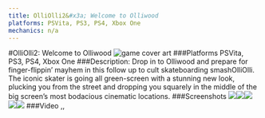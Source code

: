 ```yaml
---
title: OlliOlli2&#x3a; Welcome to Olliwood
platforms: PSVita, PS3, PS4, Xbox One
mechanics: n/a
---
```

#OlliOlli2: Welcome to Olliwood
![game cover art](//images.igdb.com/igdb/image/upload/t_cover_big/hk2teln855cw5bgjwcpz.jpg "Logo Title Text 1")
###Platforms
PSVita, PS3, PS4, Xbox One
###Description:
Drop in to Olliwood and prepare for finger-flippin’ mayhem in this follow up to cult skateboarding smashOlliOlli. The iconic skater is going all green-screen with a stunning new look, plucking you from the street and dropping you squarely in the middle of the big screen’s most bodacious cinematic locations.
###Screenshots
<a target="_blank" href="//images.igdb.com/igdb/image/upload/t_cover_big/cfidyughxjwioveqphsn.jpg"><img src="//images.igdb.com/igdb/image/upload/t_thumb/cfidyughxjwioveqphsn.jpg"/></a><a target="_blank" href="//images.igdb.com/igdb/image/upload/t_cover_big/j9koqbrfgxtawloo3bc3.jpg"><img src="//images.igdb.com/igdb/image/upload/t_thumb/j9koqbrfgxtawloo3bc3.jpg"/></a><a target="_blank" href="//images.igdb.com/igdb/image/upload/t_cover_big/qbxahj2asbmb37efuzrt.jpg"><img src="//images.igdb.com/igdb/image/upload/t_thumb/qbxahj2asbmb37efuzrt.jpg"/></a><a target="_blank" href="//images.igdb.com/igdb/image/upload/t_cover_big/uoox93ijrvdcuqrii33s.jpg"><img src="//images.igdb.com/igdb/image/upload/t_thumb/uoox93ijrvdcuqrii33s.jpg"/></a><a target="_blank" href="//images.igdb.com/igdb/image/upload/t_cover_big/eudfufid6r0vlnefomo5.jpg"><img src="//images.igdb.com/igdb/image/upload/t_thumb/eudfufid6r0vlnefomo5.jpg"/></a>
###Video
,,
